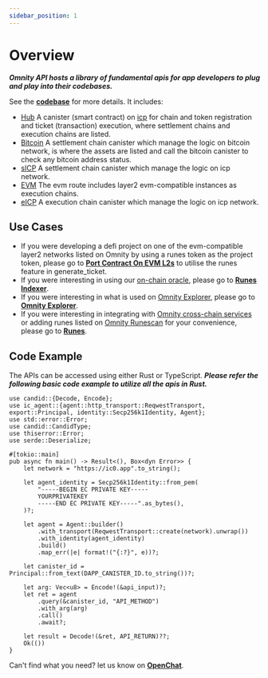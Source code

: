 ```yaml
---
sidebar_position: 1
---
```


# Overview

***Omnity API hosts a library of fundamental apis for app developers to plug and play into their codebases.***

See the **[codebase](https://github.com/octopus-network/omnity-interoperability)** for more details. It includes:

- [Hub](https://github.com/octopus-network/omnity-interoperability/tree/main/hub) A canister (smart contract) on [icp](https://internetcomputer.org/) for chain and token registration and ticket (transaction) execution, where settlement chains and execution chains are listed.
- [Bitcoin](https://github.com/octopus-network/omnity-interoperability/tree/main/customs/bitcoin) A settlement chain canister which manage the logic on bitcoin network, is where the assets are listed and call the bitcoin canister to check any bitcoin address status.
- [sICP](https://github.com/octopus-network/omnity-interoperability/tree/main/customs/icp) A settlement chain canister which manage the logic on icp network.
- [EVM](https://github.com/octopus-network/omnity-interoperability/tree/main/route/evm) The evm route includes layer2 evm-compatible instances as execution chains.
- [eICP](https://github.com/octopus-network/omnity-interoperability/tree/main/route/icp) A execution chain canister which manage the logic on icp network.

## Use Cases
- If you were developing a defi project on one of the evm-compatible layer2 networks listed on Omnity by using a runes token as the project token, please go to **[Port Contract On EVM L2s](https://omnity-docs.vercel.app/docs/evm)** to utilise the runes feature in generate_ticket.
- If you were interesting in using our [on-chain oracle](https://github.com/octopus-network/ord-canister), please go to **[Runes Indexer](https://omnity-docs.vercel.app/docs/runes_indexer)**.
- If you were interesting in what is used on [Omnity Explorer](https://explorer.omnity.network/), please go to **[Omnity Explorer](https://omnity-docs.vercel.app/docs/explorer)**.
- If you were interesting in integrating with [Omnity cross-chain services](https://bridge.omnity.network/runes) or adding runes listed on [Omnity Runescan](https://www.runescan.net/runes) for your convenience, please go to **[Runes](https://omnity-docs.vercel.app/docs/runes)**.

## Code Example
The APIs can be accessed using either Rust or TypeScript.
***Please refer the following basic code example to utilize all the apis in Rust.***
```code title="Rust"
use candid::{Decode, Encode};
use ic_agent::{agent::http_transport::ReqwestTransport, export::Principal, identity::Secp256k1Identity, Agent};
use std::error::Error;
use candid::CandidType;
use thiserror::Error;
use serde::Deserialize;

#[tokio::main]
pub async fn main() -> Result<(), Box<dyn Error>> {
	let network = "https://ic0.app".to_string();

	let agent_identity = Secp256k1Identity::from_pem(
		"-----BEGIN EC PRIVATE KEY-----
		YOURPRIVATEKEY
		-----END EC PRIVATE KEY-----".as_bytes(),
	)?;

	let agent = Agent::builder()
		.with_transport(ReqwestTransport::create(network).unwrap())
		.with_identity(agent_identity)
		.build()
		.map_err(|e| format!("{:?}", e))?;

	let canister_id = Principal::from_text(DAPP_CANISTER_ID.to_string())?;

	let arg: Vec<u8> = Encode!(&api_input)?;
	let ret = agent
		.query(&canister_id, "API_METHOD")
		.with_arg(arg)
		.call()
		.await?;

	let result = Decode!(&ret, API_RETURN)??;
	Ok(())
}
```

Can't find what you need? let us know on **[OpenChat](https://oc.app/community/o5uz6-dqaaa-aaaar-bhnia-cai/channel/209373796018851818071085429101874032721/)**.